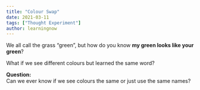 ```yaml
---
title: "Colour Swap"
date: 2021-03-11
tags: ["Thought Experiment"]
author: learningnow
---
```


We all call the grass “green”, but how do you know **my green looks like your green**?

What if we see different colours but learned the same word?

**Question:**  
Can we ever know if we see colours the same or just use the same names?
